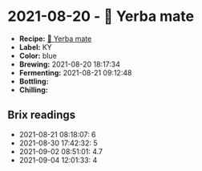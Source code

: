 # 2021-08-20 - 🌱 Yerba mate

* **Recipe:** [🌱 Yerba mate](../../recipes/mate.md)
* **Label:** KY
* **Color:** blue
* **Brewing:** 2021-08-20 18:17:34
* **Fermenting:** 2021-08-21 09:12:48
* **Bottling:**
* **Chilling:**

## Brix readings

* 2021-08-21 08:18:07: 6
* 2021-08-30 17:42:32: 5
* 2021-09-02 08:51:01: 4.7
* 2021-09-04 12:01:33: 4
